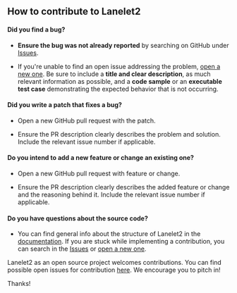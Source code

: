 ## How to contribute to Lanelet2

#### **Did you find a bug?**

* **Ensure the bug was not already reported** by searching on GitHub under [Issues](https://github.com/fzi-forschungszentrum-informatik/Lanelet2/issues).

* If you're unable to find an open issue addressing the problem, [open a new one](https://github.com/fzi-forschungszentrum-informatik/Lanelet2/issues/new). Be sure to include a **title and clear description**, as much relevant information as possible, and a **code sample** or an **executable test case** demonstrating the expected behavior that is not occurring.

#### **Did you write a patch that fixes a bug?**

* Open a new GitHub pull request with the patch.

* Ensure the PR description clearly describes the problem and solution. Include the relevant issue number if applicable.

#### **Do you intend to add a new feature or change an existing one?**

* Open a new GitHub pull request with feature or change.

* Ensure the PR description clearly describes the added feature or change and the reasoning behind it. Include the relevant issue number if applicable.

#### **Do you have questions about the source code?**

* You can find general info about the structure of Lanelet2 in the [documentation](https://github.com/fzi-forschungszentrum-informatik/Lanelet2#documentation). If you are stuck while implementing a contribution, you can search in the [Issues](https://github.com/fzi-forschungszentrum-informatik/Lanelet2/issues) or [open a new one](https://github.com/fzi-forschungszentrum-informatik/Lanelet2/issues/new).

Lanelet2 as an open source project welcomes contributions. You can find possible open issues for contribution [here](https://github.com/fzi-forschungszentrum-informatik/Lanelet2/contribute). We encourage you to pitch in!

Thanks! 

